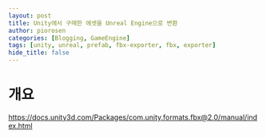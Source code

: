 ```yaml
---
layout: post
title: Unity에서 구매한 에셋을 Unreal Engine으로 변환
author: piorosen
categories: [Blogging, GameEngine]
tags: [unity, unreal, prefab, fbx-exporter, fbx, exporter]
hide_title: false
---
```


# 개요
https://docs.unity3d.com/Packages/com.unity.formats.fbx@2.0/manual/index.html
